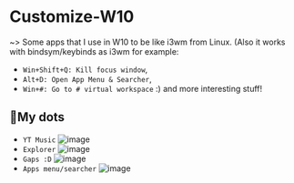 # Customize-W10
~> Some apps that I use in W10 to be like i3wm from Linux. (Also it works with bindsym/keybinds as i3wm for example: 
- `Win+Shift+Q: Kill focus window`,
- `Alt+D: Open App Menu & Searcher`, 
- `Win+#: Go to # virtual workspace` :) and more interesting stuff!

<H2>📌My dots</H2>

- `YT Music` ![image](https://user-images.githubusercontent.com/85375012/184013687-68c9ba1e-ff7e-4676-9642-9c93123b2327.png)
- `Explorer` ![image](https://user-images.githubusercontent.com/85375012/184013905-3a70f2ef-5125-46f3-a4d0-224feaac3366.png)
- `Gaps :D` ![image](https://user-images.githubusercontent.com/85375012/184014311-f86ba979-ab0d-44a6-bbf3-00a93bff39c0.png)
- `Apps menu/searcher` ![image](https://user-images.githubusercontent.com/85375012/184014611-060df1ae-592c-4ae6-bb17-b82f3187c1f7.png)
 
